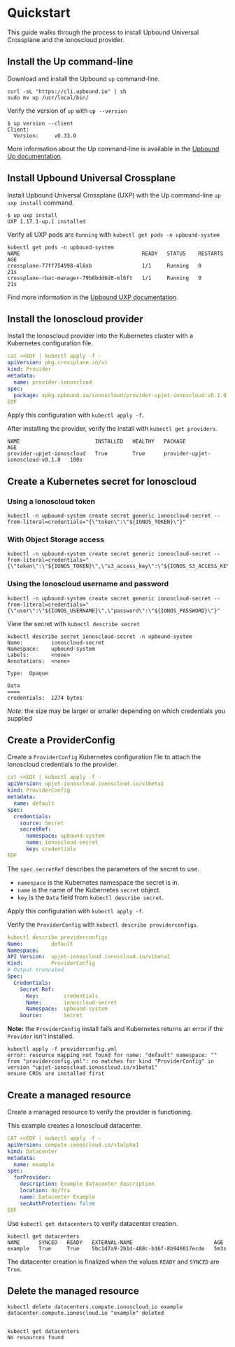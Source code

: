 # Quickstart

This guide walks through the process to install Upbound Universal Crossplane and the Ionoscloud provider.

## Install the Up command-line
Download and install the Upbound `up` command-line.

```shell
curl -sL "https://cli.upbound.io" | sh
sudo mv up /usr/local/bin/
```

Verify the version of `up` with `up --version`

```shell
$ up version --client
Client:
  Version:     v0.33.0
```

More information about the Up command-line is available in the [Upbound Up
documentation](https://docs.upbound.io/cli/).

## Install Upbound Universal Crossplane
Install Upbound Universal Crossplane (UXP) with the Up command-line `up uxp
install` command.

```shell
$ up uxp install
UXP 1.17.1-up.1 installed
```

Verify all UXP pods are `Running` with `kubectl get pods -n upbound-system`

```shell
kubectl get pods -n upbound-system
NAME                                       READY   STATUS    RESTARTS   AGE
crossplane-77ff754998-4l8xb                1/1     Running   0          21s
crossplane-rbac-manager-79b8bdd6d8-ml6ft   1/1     Running   0          21s
```

Find more information in the [Upbound UXP
documentation](https://docs.upbound.io/uxp/).


## Install the Ionoscloud provider

Install the Ionoscloud provider into the Kubernetes cluster with a Kubernetes
configuration file.

```yaml
cat <<EOF | kubectl apply -f -
apiVersion: pkg.crossplane.io/v1
kind: Provider
metadata:
  name: provider-ionoscloud
spec:
  package: xpkg.upbound.io/ionoscloud/provider-upjet-ionoscloud:v0.1.0
EOF
```

Apply this configuration with `kubectl apply -f`.

After installing the provider, verify the install with `kubectl get providers`.

```shell
NAME                        INSTALLED   HEALTHY   PACKAGE                            AGE
provider-upjet-ionoscloud   True        True      provider-upjet-ionoscloud-v0.1.0   100s

```

## Create a Kubernetes secret for Ionoscloud

### Using a Ionoscloud token
```shell
kubectl -n upbound-system create secret generic ionoscloud-secret --from-literal=credentials="{\"token\":\"${IONOS_TOKEN}\"}"
```

### With Object Storage access
```shell
kubectl -n upbound-system create secret generic ionoscloud-secret --from-literal=credentials="{\"token\":\"${IONOS_TOKEN}\",\"s3_access_key\":\"${IONOS_S3_ACCESS_KEY}\",\"s3_secret_key\":\"${IONOS_S3_SECRET_KEY}\"}"
```

### Using the Ionoscloud username and password
```shell
kubectl -n upbound-system create secret generic ionoscloud-secret --from-literal=credentials="{\"user\":\"${IONOS_USERNAME}\",\"password\":\"${IONOS_PASSWORD}\"}"
```

View the secret with `kubectl describe secret`
```shell
kubectl describe secret ionoscloud-secret -n upbound-system
Name:         ionoscloud-secret
Namespace:    upbound-system
Labels:       <none>
Annotations:  <none>

Type:  Opaque

Data
====
credentials:  1274 bytes
```
_Note:_ the size may be larger or smaller depending on which credentials you supplied

## Create a ProviderConfig
Create a `ProviderConfig` Kubernetes configuration file to attach the Ionoscloud
credentials to the provider.

```yaml
cat <<EOF | kubectl apply -f -
apiVersion: upjet-ionoscloud.ionoscloud.io/v1beta1
kind: ProviderConfig
metadata:
  name: default
spec:
  credentials:
    source: Secret
    secretRef:
      namespace: upbound-system
      name: ionoscloud-secret
      key: credentials
EOF
```

The `spec.secretRef` describes the parameters of the secret to use.
* `namespace` is the Kubernetes namespace the secret is in.
* `name` is the name of the Kubernetes `secret` object.
* `key` is the `Data` field from `kubectl describe secret`.

Apply this configuration with `kubectl apply -f`.

Verify the `ProviderConfig` with `kubectl describe providerconfigs`.

```yaml
kubectl describe providerconfigs
Name:         default
Namespace:
API Version:  upjet-ionoscloud.ionoscloud.io/v1beta1
Kind:         ProviderConfig
# Output truncated
Spec:
  Credentials:
    Secret Ref:
      Key:        credentials
      Name:       ionoscloud-secret
      Namespace:  upbound-system
    Source:       Secret
```

**Note:** the `ProviderConfig` install fails and Kubernetes returns an error if
the `Provider` isn't installed.

```shell
kubectl apply -f providerconfig.yml
error: resource mapping not found for name: "default" namespace: "" from "providerconfig.yml": no matches for kind "ProviderConfig" in version "upjet-ionoscloud.ionoscloud.io/v1beta1"
ensure CRDs are installed first
```

## Create a managed resource
Create a managed resource to verify the provider is functioning.

This example creates a Ionoscloud datacenter.

```yaml
CAT <<EOF | kubectl apply -f -
apiVersion: compute.ionoscloud.io/v1alpha1
kind: Datacenter
metadata:
  name: example
spec:
  forProvider:
    description: Example datacenter description
    location: de/fra
    name: Datacenter Example
    secAuthProtection: false
EOF
```

Use `kubectl get datacenters` to verify datacenter creation.

```shell
kubectl get datacenters
NAME      SYNCED   READY   EXTERNAL-NAME                          AGE
example   True     True    5bc1d7a9-2b1d-488c-b16f-8b946017ecde   5m3s
```
The datacenter creation is finalized when the values `READY` and `SYNCED` are `True`. 

## Delete the managed resource
```shell
kubectl delete datacenters.compute.ionoscloud.io example 
datacenter.compute.ionoscloud.io "example" deleted


kubectl get datacenters
No resources found
```
